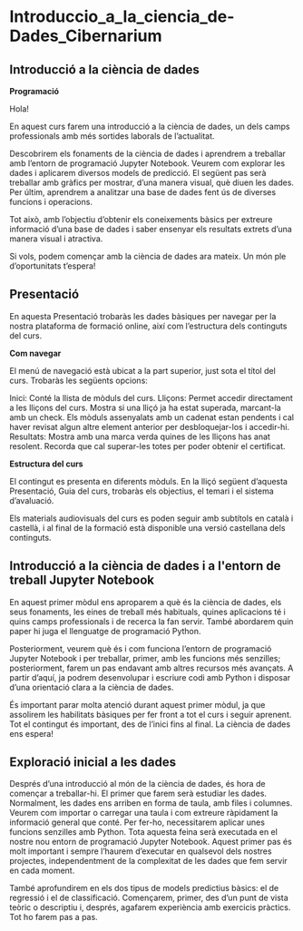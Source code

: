 # Introduccio_a_la_ciencia_de-Dades_Cibernarium

## Introducció a la ciència de dades

**Programació**

Hola!

En aquest curs farem una introducció a la ciència de dades, un dels camps professionals amb més sortides laborals de l’actualitat.

Descobrirem els fonaments de la  ciència de dades i aprendrem a treballar amb l’entorn de programació Jupyter Notebook. Veurem com explorar les dades i aplicarem diversos models de predicció. El següent pas serà treballar amb gràfics per mostrar, d’una manera visual, què diuen les dades. Per últim, aprendrem a analitzar una base de dades fent ús de diverses funcions i operacions.  

Tot això, amb l’objectiu d’obtenir els coneixements bàsics per extreure informació d’una base de dades i saber ensenyar els resultats extrets d’una manera visual i atractiva.

Si vols, podem començar amb la ciència de dades ara mateix.  Un món ple d’oportunitats t’espera!

## Presentació

En aquesta Presentació trobaràs les dades bàsiques per navegar per la nostra plataforma de formació online, així com l’estructura dels continguts del curs.

**Com navegar**

El menú de navegació està ubicat a la part superior, just sota el títol del curs. Trobaràs les següents opcions:

Inici: Conté la llista de mòduls del curs.
Lliçons: Permet accedir directament a les lliçons del curs. Mostra si una lliçó ja ha estat superada, marcant-la amb un check. Els mòduls assenyalats amb un cadenat estan pendents i cal haver revisat algun altre element anterior per desbloquejar-los i accedir-hi.
Resultats: Mostra amb una marca verda quines de les lliçons has anat resolent. Recorda que cal superar-les totes per poder obtenir el certificat.
 

**Estructura del curs**

El contingut es presenta en diferents mòduls. En la lliçó següent d’aquesta Presentació, Guia del curs, trobaràs els objectius, el temari i el sistema d’avaluació.

Els materials audiovisuals del curs es poden seguir amb subtítols en català i castellà, i al final de la formació està disponible una versió castellana dels continguts.

## Introducció a la ciència de dades i a l'entorn de treball Jupyter Notebook

En aquest primer mòdul ens aproparem a què és la ciència de dades, els seus fonaments, les eines de treball més habituals, quines aplicacions té i quins camps professionals i de recerca la fan servir. També abordarem quin paper hi juga el llenguatge de programació Python.

Posteriorment, veurem què és i com funciona l’entorn de programació Jupyter Notebook i per treballar, primer, amb les funcions més senzilles;  posteriorment, farem un pas endavant amb altres recursos més avançats. A partir d’aquí, ja podrem desenvolupar i escriure codi amb Python i disposar d’una orientació clara a la ciència de dades.

És important parar molta atenció  durant aquest primer mòdul, ja que assolirem les habilitats bàsiques per fer front a tot el curs i seguir aprenent. Tot el contingut és important, des de l’inici fins al final. La ciència de dades ens espera!

## Exploració inicial a les dades

Després d’una introducció al món de la ciència de dades, és hora de començar a treballar-hi. El primer que farem serà estudiar les dades. Normalment, les dades ens arriben en forma de taula, amb files i columnes. Veurem  com importar o carregar una taula i com extreure ràpidament la informació general que conté. Per fer-ho, necessitarem aplicar unes funcions senzilles amb Python. Tota aquesta feina serà executada en el nostre nou entorn de programació Jupyter Notebook. Aquest primer pas és molt important i sempre l’haurem d’executar en qualsevol dels nostres projectes, independentment de la complexitat de les dades que fem servir en cada moment.

També aprofundirem en els dos tipus de models predictius bàsics: el de regressió i el de classificació. Començarem, primer, des d’un punt de vista teòric o descriptiu i, després, agafarem experiència amb exercicis pràctics. Tot ho farem pas a pas.
